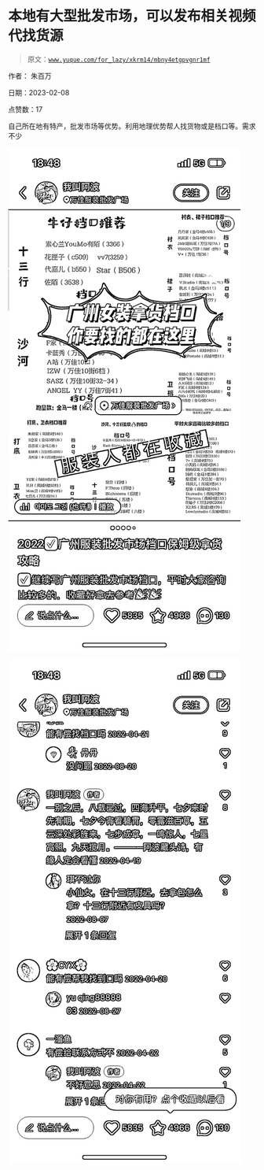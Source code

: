 # 本地有大型批发市场，可以发布相关视频代找货源

> 原文：[`www.yuque.com/for_lazy/xkrm14/mbny4etgpvgnr1mf`](https://www.yuque.com/for_lazy/xkrm14/mbny4etgpvgnr1mf)

作者： 朱百万

日期：2023-02-08

点赞数：17

自己所在地有特产，批发市场等优势。利用地理优势帮人找货物或是档口等。需求不少

![](img/04394fb64a08824e6419cf0e90b83263.png)

![](img/fbc782f87ec90643cb6e1d12989a3997.png)

